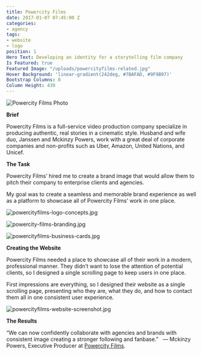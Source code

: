 ```yaml
---
title: Powercity Films
date: 2017-01-07 07:45:00 Z
categories:
- agency
tags:
- website
- logo
position: 1
Hero Text: Developing an identity for a storytelling film company
Is Featured: true
Featured Image: "/uploads/powercityfilms-related.jpg"
Hover Background: 'linear-gradient(242deg, #7BAFAD, #9F9B97)'
Bootstrap Columns: 8
Column Height: 430
---
```


![Powercity Films Photo](/uploads/powercity-films-photo.jpg)

**Brief**

Powercity Films is a full-service video production company specialize in producing authentic, real stories in a cinematic style. Husband and wife duo, Janssen and Mckinzy Powers, work with a great deal of corporate companies and non-profits such as Uber, Amazon, United Nations, and Unicef.


**The Task**

Powercity Films’ hired me to create a brand image that would allow them to pitch their company to enterprise clients and agencies. 

My goal was to create a seamless and memorable brand experience as well as a platform to showcase all of Powercity Films’ work in one place.


![powercityfilms-logo-concepts.jpg](/uploads/powercityfilms-logo-concepts.jpg)

![powercity-films-branding.jpg](/uploads/powercity-films-branding.jpg)

![powercityfilms-business-cards.jpg](/uploads/powercityfilms-business-cards.jpg)

**Creating the Website**

Powercity Films needed a place to showcase all of their work in a modern, professional manner. They didn’t want to lose the attention of potential clients, so I designed a single scrolling page to keep users in one place.

First impressions are everything, so I designed their website as a single scrolling page, presenting who they are, what they do, and how to contact them all in one consistent user experience.

![powercityfilms-website-screenshot.jpg](/uploads/powercityfilms-website-screenshot.jpg)

**The Results**

“We can now confidently collaborate with agencies and brands with consistent image creating a stronger following and fanbase.”
  — Mckinzy Powers, Executive Producer at [Powercity Films](http://www.powercityfilms.com).
